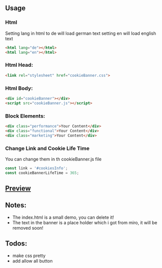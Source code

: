 ## Usage

### Html
Setting lang in html to de will load german text setting en will load english text

```html
<html lang="de"></html>
<html lang="en"></html>
```

### Html Head:

```html
<link rel="stylesheet" href="cookieBanner.css">
```

### Html Body:

```html
<div id="cookieBanner"></div>
<script src="cookieBanner.js"></script>
```

### Block Elements:

```html
<div class="performance">Your Content</div>
<div class="functional">Your Content</div>
<div class="marketing">Your Content</div>
```

### Change Link and Cookie Life Time
You can change them in th cookieBanner.js file
```js
const link = '#cookiesInfo';
const cookieBannerLifeTime = 365;
```

## [Preview](https://htmlpreview.github.io/?https://github.com/philipphermes/cookieBanner/blob/main/index.html)

## Notes:

* The index.html is a small demo, you can delete it!
* The text in the banner is a place holder which i got from miro, it will be removed soon!

## Todos:

* make css pretty
* add allow all button